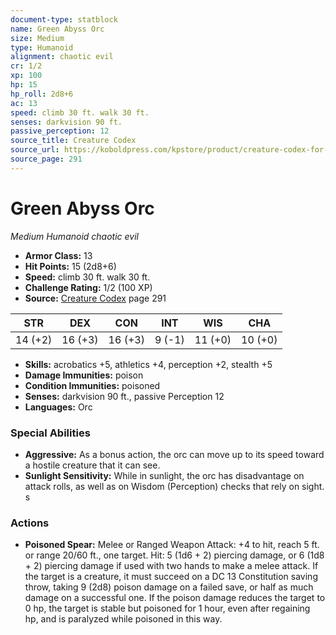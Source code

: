 ```yaml
---
document-type: statblock
name: Green Abyss Orc
size: Medium
type: Humanoid
alignment: chaotic evil
cr: 1/2
xp: 100
hp: 15
hp_roll: 2d8+6
ac: 13
speed: climb 30 ft. walk 30 ft.
senses: darkvision 90 ft. 
passive_perception: 12
source_title: Creature Codex
source_url: https://koboldpress.com/kpstore/product/creature-codex-for-5th-edition-dnd
source_page: 291
---
```


# Green Abyss Orc

*Medium* *Humanoid* *chaotic evil*

- **Armor Class:** 13
- **Hit Points:** 15 (2d8+6)
- **Speed:** climb 30 ft. walk 30 ft.
- **Challenge Rating:** 1/2 (100 XP)
- **Source:** [Creature Codex](https://koboldpress.com/kpstore/product/creature-codex-for-5th-edition-dnd) page 291

| STR | DEX | CON | INT | WIS | CHA |
| --- | --- | --- | --- | --- | --- |
| 14 (+2) | 16 (+3) | 16 (+3) | 9 (-1) | 11 (+0) | 10 (+0) |

- **Skills:** acrobatics +5, athletics +4, perception +2, stealth +5
- **Damage Immunities:** poison
- **Condition Immunities:** poisoned
- **Senses:** darkvision 90 ft., passive Perception 12
- **Languages:** Orc

### Special Abilities

- **Aggressive:** As a bonus action, the orc can move up to its speed toward a hostile creature that it can see.
- **Sunlight Sensitivity:** While in sunlight, the orc has disadvantage on attack rolls, as well as on Wisdom (Perception) checks that rely on sight. s

### Actions

- **Poisoned Spear:** Melee or Ranged Weapon Attack: +4 to hit, reach 5 ft. or range 20/60 ft., one target. Hit: 5 (1d6 + 2) piercing damage, or 6 (1d8 + 2) piercing damage if used with two hands to make a melee attack. If the target is a creature, it must succeed on a DC 13 Constitution saving throw, taking 9 (2d8) poison damage on a failed save, or half as much damage on a successful one. If the poison damage reduces the target to 0 hp, the target is stable but poisoned for 1 hour, even after regaining hp, and is paralyzed while poisoned in this way.
